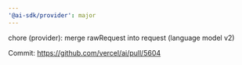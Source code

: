 ```yaml
---
'@ai-sdk/provider': major
---
```


chore (provider): merge rawRequest into request (language model v2)

Commit: https://github.com/vercel/ai/pull/5604
